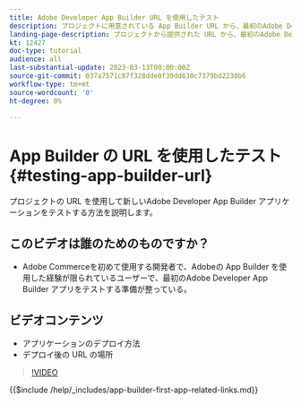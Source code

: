```yaml
---
title: Adobe Developer App Builder URL を使用したテスト
description: プロジェクトに用意されている App Builder URL から、最初のAdobe Developer App Builder アプリをテストする方法を説明します。
landing-page-description: プロジェクトから提供された URL から、最初のAdobe Developer App Builder アプリをテストする方法を説明します。
kt: 12427
doc-type: tutorial
audience: all
last-substantial-update: 2023-03-13T00:00:00Z
source-git-commit: 037a7571c87f328dde0f39dd830c7379bd2230b6
workflow-type: tm+mt
source-wordcount: '0'
ht-degree: 0%

---
```



# App Builder の URL を使用したテスト {#testing-app-builder-url}

プロジェクトの URL を使用して新しいAdobe Developer App Builder アプリケーションをテストする方法を説明します。

## このビデオは誰のためのものですか？

* Adobe Commerceを初めて使用する開発者で、Adobeの App Builder を使用した経験が限られているユーザーで、最初のAdobe Developer App Builder アプリをテストする準備が整っている。

## ビデオコンテンツ

* アプリケーションのデプロイ方法
* デプロイ後の URL の場所

>[!VIDEO](https://video.tv.adobe.com/v/3416664)

{{$include /help/_includes/app-builder-first-app-related-links.md}}
